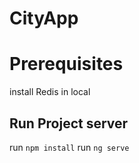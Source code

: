 # CityApp
# Prerequisites
install Redis in local
## Run Project server

run  `npm install` 
run  `ng serve` 